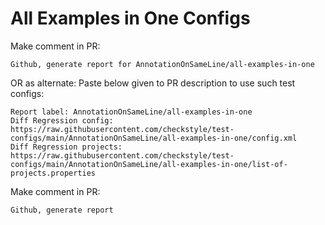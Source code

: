 # All Examples in One Configs
Make comment in PR:
```
Github, generate report for AnnotationOnSameLine/all-examples-in-one
```
OR as alternate:
Paste below given to PR description to use such test configs:
```
Report label: AnnotationOnSameLine/all-examples-in-one
Diff Regression config: https://raw.githubusercontent.com/checkstyle/test-configs/main/AnnotationOnSameLine/all-examples-in-one/config.xml
Diff Regression projects: https://raw.githubusercontent.com/checkstyle/test-configs/main/AnnotationOnSameLine/all-examples-in-one/list-of-projects.properties
```
Make comment in PR:
```
Github, generate report
```
